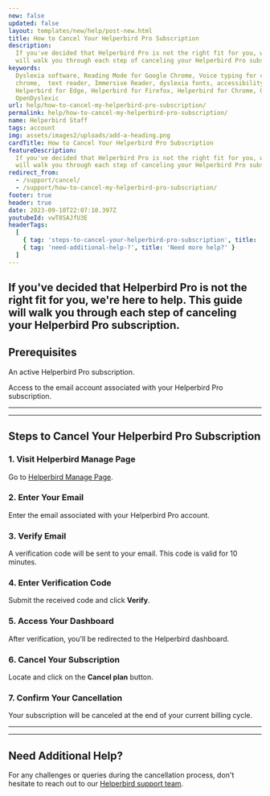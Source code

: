 ```yaml
---
new: false
updated: false
layout: templates/new/help/post-new.html
title: How to Cancel Your Helperbird Pro Subscription
description:
  If you've decided that Helperbird Pro is not the right fit for you, we're here to help. This guide
  will walk you through each step of canceling your Helperbird Pro subscription.
keywords:
  Dyslexia software, Reading Mode for Google Chrome, Voice typing for chrome, Text to speech for
  chrome,  text reader, Immersive Reader, dyslexia fonts, accessibility software, dyslexia software,
  Helperbird for Edge, Helperbird for Firefox, Helperbird for Chrome, Opendyslexic for Chrome,
  OpenDyslexic
url: help/how-to-cancel-my-helperbird-pro-subscription/
permalink: help/how-to-cancel-my-helperbird-pro-subscription/
name: Helperbird Staff
tags: account
img: assets/images2/uploads/add-a-heading.png
cardTitle: How to Cancel Your Helperbird Pro Subscription
featureDescription:
  If you've decided that Helperbird Pro is not the right fit for you, we're here to help. This guide
  will walk you through each step of canceling your Helperbird Pro subscription.
redirect_from:
  - /support/cancel/
  - /support/how-to-cancel-my-helperbird-pro-subscription/
footer: true
header: true
date: 2023-09-10T22:07:10.397Z
youtubeId: vwT8SAJfU3E
headerTags:
  [
    { tag: 'steps-to-cancel-your-helperbird-pro-subscription', title: 'Cancel Helperbird Pro' },
    { tag: 'need-additional-help-?', title: 'Need more help?' }
  ]
---
```


## If you've decided that Helperbird Pro is not the right fit for you, we're here to help. This guide will walk you through each step of canceling your Helperbird Pro subscription.

## Prerequisites

An active Helperbird Pro subscription.

Access to the email account associated with your Helperbird Pro subscription.

---

---

## Steps to Cancel Your Helperbird Pro Subscription

### 1. Visit Helperbird Manage Page

Go to [Helperbird Manage Page](https://payments.coffeeandfun.com/p/login/cN214adE29toci4bII).

### 2. Enter Your Email

Enter the email associated with your Helperbird Pro account.

### 3. Verify Email

A verification code will be sent to your email. This code is valid for 10 minutes.

### 4. Enter Verification Code

Submit the received code and click **Verify**.

### 5. Access Your Dashboard

After verification, you'll be redirected to the Helperbird dashboard.

### 6. Cancel Your Subscription

Locate and click on the **Cancel plan** button.

### 7. Confirm Your Cancellation

Your subscription will be canceled at the end of your current billing cycle.

---

---

## Need Additional Help?

For any challenges or queries during the cancellation process, don't hesitate to reach out to our
[Helperbird support team](https://www.helperbird.com/support).
